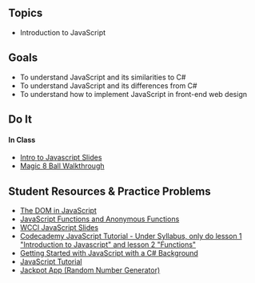 ## Topics
  - Introduction to JavaScript
  
## Goals
 - To understand JavaScript and its similarities to C#
 - To understand JavaScript and its differences from C#
 - To understand how to implement JavaScript in front-end web design
   
## Do It

#### In Class
 - [Intro to Javascript Slides](https://docs.google.com/presentation/d/1c9QeunLMM2kiIHH6Dk8a-TcZUamW2TuSxt8aIpcJYQw/edit?usp=sharing)
 - [Magic 8 Ball Walkthrough](https://docs.google.com/presentation/d/1HGAn0TQYeP9VCh5gTQA-J1i3AEQNzY033mkZTMV1HCg/edit?usp=sharing)
    

## Student Resources & Practice Problems
  - [The DOM in JavaScript](https://www.w3schools.com/js/js_htmldom.asp)
  - [JavaScript Functions and Anonymous Functions](http://helephant.com/2008/08/23/javascript-anonymous-functions/)
  - [WCCI JavaScript Slides](https://docs.google.com/a/wecancodeit.org/presentation/d/1c9QeunLMM2kiIHH6Dk8a-TcZUamW2TuSxt8aIpcJYQw/edit?usp=sharing)
 - [Codecademy JavaScript Tutorial - Under Syllabus, only do lesson 1 "Introduction to Javascript" and lesson 2 "Functions"](https://www.codecademy.com/learn/javascript)
 - [Getting Started with JavaScript with a C# Background](https://mauricebutler.wordpress.com/2011/11/07/getting-started-with-javascript-with-a-c-background/)
  - [JavaScript Tutorial](https://javascript.info/first-steps)
  - [Jackpot App (Random Number Generator)](https://github.com/WeCanCodeIT/Jackpot-Summer-2017-CLE)
